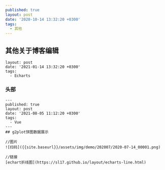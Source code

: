 ```yaml
---
published: true
layout: post
date: '2020-10-14 13:32:20 +0300'
tags:
  - 其他
---
```

## 其他关于博客编辑


```
layout: post
date: '2021-01-14 13:32:20 +0300'
tags:
  - Echarts
```
    
### 头部
```
---
published: true
layout: post
date: '2021-08-05 11:12:20 +0300'
tags:
  - Vue
---
## g2plot饼图数据展示

```
    
    
```
//图片
![扫码]({{site.baseurl}}/assets/img/demo/202007/2020-07-14_00001.png)

//链接
[echart折线图](https://sl17.github.io/layout/echarts-line.html)

```
